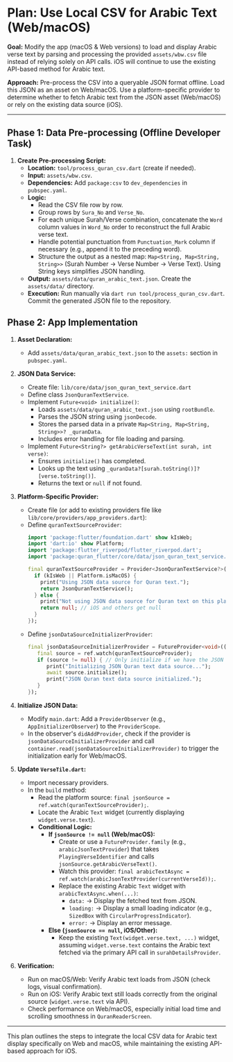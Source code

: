 # Plan: Use Local CSV for Arabic Text (Web/macOS)

**Goal:** Modify the app (macOS & Web versions) to load and display Arabic verse text by parsing and processing the provided `assets/wbw.csv` file instead of relying solely on API calls. iOS will continue to use the existing API-based method for Arabic text.

**Approach:** Pre-process the CSV into a queryable JSON format offline. Load this JSON as an asset on Web/macOS. Use a platform-specific provider to determine whether to fetch Arabic text from the JSON asset (Web/macOS) or rely on the existing data source (iOS).

---

## Phase 1: Data Pre-processing (Offline Developer Task)

1.  **Create Pre-processing Script:**
    *   **Location:** `tool/process_quran_csv.dart` (create if needed).
    *   **Input:** `assets/wbw.csv`.
    *   **Dependencies:** Add `package:csv` to `dev_dependencies` in `pubspec.yaml`.
    *   **Logic:**
        *   Read the CSV file row by row.
        *   Group rows by `Sura_No` and `Verse_No`.
        *   For each unique Surah/Verse combination, concatenate the `Word` column values in `Word_No` order to reconstruct the full Arabic verse text.
        *   Handle potential punctuation from `Punctuation_Mark` column if necessary (e.g., append it to the preceding word).
        *   Structure the output as a nested map: `Map<String, Map<String, String>>` (Surah Number -> Verse Number -> Verse Text). Using String keys simplifies JSON handling.
    *   **Output:** `assets/data/quran_arabic_text.json`. Create the `assets/data/` directory.
    *   **Execution:** Run manually via `dart run tool/process_quran_csv.dart`. Commit the generated JSON file to the repository.

## Phase 2: App Implementation

1.  **Asset Declaration:**
    *   Add `assets/data/quran_arabic_text.json` to the `assets:` section in `pubspec.yaml`.

2.  **JSON Data Service:**
    *   Create file: `lib/core/data/json_quran_text_service.dart`
    *   Define class `JsonQuranTextService`.
    *   Implement `Future<void> initialize()`:
        *   Loads `assets/data/quran_arabic_text.json` using `rootBundle`.
        *   Parses the JSON string using `jsonDecode`.
        *   Stores the parsed data in a private `Map<String, Map<String, String>>? _quranData`.
        *   Includes error handling for file loading and parsing.
    *   Implement `Future<String?> getArabicVerseText(int surah, int verse)`:
        *   Ensures `initialize()` has completed.
        *   Looks up the text using `_quranData?[surah.toString()]?[verse.toString()]`.
        *   Returns the text or `null` if not found.

3.  **Platform-Specific Provider:**
    *   Create file (or add to existing providers file like `lib/core/providers/app_providers.dart`):
    *   Define `quranTextSourceProvider`:
        ```dart
        import 'package:flutter/foundation.dart' show kIsWeb;
        import 'dart:io' show Platform;
        import 'package:flutter_riverpod/flutter_riverpod.dart';
        import 'package:quran_flutter/core/data/json_quran_text_service.dart'; // Adjust import

        final quranTextSourceProvider = Provider<JsonQuranTextService?>((ref) {
          if (kIsWeb || Platform.isMacOS) {
            print("Using JSON data source for Quran text.");
            return JsonQuranTextService();
          } else {
            print("Not using JSON data source for Quran text on this platform.");
            return null; // iOS and others get null
          }
        });
        ```
    *   Define `jsonDataSourceInitializerProvider`:
        ```dart
        final jsonDataSourceInitializerProvider = FutureProvider<void>((ref) async {
           final source = ref.watch(quranTextSourceProvider);
           if (source != null) { // Only initialize if we have the JSON source
              print("Initializing JSON Quran text data source...");
              await source.initialize();
              print("JSON Quran text data source initialized.");
           }
        });
        ```

4.  **Initialize JSON Data:**
    *   Modify `main.dart`: Add a `ProviderObserver` (e.g., `AppInitializerObserver`) to the `ProviderScope`.
    *   In the observer's `didAddProvider`, check if the provider is `jsonDataSourceInitializerProvider` and call `container.read(jsonDataSourceInitializerProvider)` to trigger the initialization early for Web/macOS.

5.  **Update `VerseTile.dart`:**
    *   Import necessary providers.
    *   In the `build` method:
        *   Read the platform source: `final jsonSource = ref.watch(quranTextSourceProvider);`.
        *   Locate the Arabic `Text` widget (currently displaying `widget.verse.text`).
        *   **Conditional Logic:**
            *   **If `jsonSource != null` (Web/macOS):**
                *   Create or use a `FutureProvider.family` (e.g., `arabicJsonTextProvider`) that takes `PlayingVerseIdentifier` and calls `jsonSource.getArabicVerseText()`.
                *   Watch this provider: `final arabicTextAsync = ref.watch(arabicJsonTextProvider(currentVerseId));`.
                *   Replace the existing Arabic `Text` widget with `arabicTextAsync.when(...)`:
                    *   `data:` -> Display the fetched text from JSON.
                    *   `loading:` -> Display a small loading indicator (e.g., `SizedBox` with `CircularProgressIndicator`).
                    *   `error:` -> Display an error message.
            *   **Else (`jsonSource == null`, iOS/Other):**
                *   Keep the existing `Text(widget.verse.text, ...)` widget, assuming `widget.verse.text` contains the Arabic text fetched via the primary API call in `surahDetailsProvider`.

6.  **Verification:**
    *   Run on macOS/Web: Verify Arabic text loads from JSON (check logs, visual confirmation).
    *   Run on iOS: Verify Arabic text still loads correctly from the original source (`widget.verse.text` via API).
    *   Check performance on Web/macOS, especially initial load time and scrolling smoothness in `QuranReaderScreen`.

---

This plan outlines the steps to integrate the local CSV data for Arabic text display specifically on Web and macOS, while maintaining the existing API-based approach for iOS.